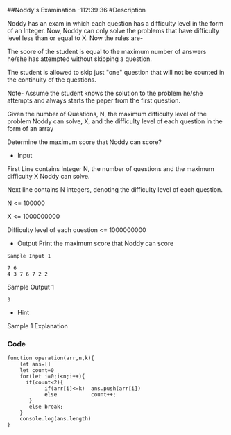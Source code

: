##Noddy's Examination -112:39:36
#Description

Noddy has an exam in which each question has a difficulty level in the form of an Integer. Now, Noddy can only solve the problems that have difficulty level less than or equal to X. Now the rules are-

The score of the student is equal to the maximum number of answers he/she has attempted without skipping a question.

The student is allowed to skip just "one" question that will not be counted in the continuity of the questions.

Note- Assume the student knows the solution to the problem he/she attempts and always starts the paper from the first question.

Given the number of Questions, N, the maximum difficulty level of the problem Noddy can solve, X, and the difficulty level of each question in the form of an array

Determine the maximum score that Noddy can score?

- Input

First Line contains Integer N, the number of questions and the maximum difficulty X Noddy can solve.

Next line contains N integers, denoting the difficulty level of each question.

N <= 100000

X <= 1000000000

Difficulty level of each question <= 1000000000

- Output
  Print the maximum score that Noddy can score

```
Sample Input 1

7 6
4 3 7 6 7 2 2

```

Sample Output 1

```
3

```

- Hint

Sample 1 Explanation

### Code

```
function operation(arr,n,k){
    let ans=[]
    let count=0
    for(let i=0;i<n;i++){
      if(count<2){
            if(arr[i]<=k)  ans.push(arr[i])
            else           count++;
       }
       else break;
    }
    console.log(ans.length)
}

```
